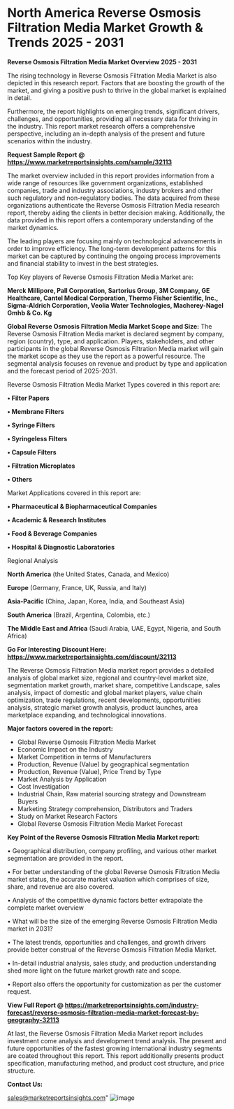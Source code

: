  # North America Reverse Osmosis Filtration Media Market Growth & Trends 2025 - 2031

<Strong> Reverse Osmosis Filtration Media Market Overview 2025 - 2031</strong>

The rising technology in Reverse Osmosis Filtration Media Market is also depicted in this research report. Factors that are boosting the growth of the market, and giving a positive push to thrive in the global market is explained in detail.

Furthermore, the report highlights on emerging trends, significant drivers, challenges, and opportunities, providing all necessary data for thriving in the industry. This report market research offers a comprehensive perspective, including an in-depth analysis of the present and future scenarios within the industry.

<strong>Request Sample Report @ <a href=https://www.marketreportsinsights.com/sample/32113>https://www.marketreportsinsights.com/sample/32113</a></strong>

The market overview included in this report provides information from a wide range of resources like government organizations, established companies, trade and industry associations, industry brokers and other such regulatory and non-regulatory bodies. The data acquired from these organizations authenticate the Reverse Osmosis Filtration Media research report, thereby aiding the clients in better decision making. Additionally, the data provided in this report offers a contemporary understanding of the market dynamics.

The leading players are focusing mainly on technological advancements in order to improve efficiency. The long-term development patterns for this market can be captured by continuing the ongoing process improvements and financial stability to invest in the best strategies.

Top Key players of Reverse Osmosis Filtration Media Market are:

<strong>Merck Millipore, Pall Corporation, Sartorius Group, 3M Company, GE Healthcare, Cantel Medical Corporation, Thermo Fisher Scientific, Inc., Sigma-Aldrich Corporation, Veolia Water Technologies, Macherey-Nagel Gmhb & Co. Kg</strong>

<strong><b>Global Reverse Osmosis Filtration Media Market Scope and Size:</b></strong>
The Reverse Osmosis Filtration Media market is declared segment by company, region (country), type, and application. Players, stakeholders, and other participants in the global Reverse Osmosis Filtration Media market will gain the market scope as they use the report as a powerful resource. The segmental analysis focuses on revenue and product by type and application and the forecast period of 2025-2031.

Reverse Osmosis Filtration Media Market Types covered in this report are:

<strong>• Filter Papers

• Membrane Filters

• Syringe Filters

• Syringeless Filters

• Capsule Filters

• Filtration Microplates

• Others</strong>

Market Applications covered in this report are:

<strong>• Pharmaceutical & Biopharmaceutical Companies

• Academic & Research Institutes

• Food & Beverage Companies

• Hospital & Diagnostic Laboratories</strong> 

Regional Analysis

<strong>North America</strong> (the United States, Canada, and Mexico)

<strong>Europe</strong> (Germany, France, UK, Russia, and Italy)

<strong>Asia-Pacific</strong> (China, Japan, Korea, India, and Southeast Asia)

<strong>South America</strong> (Brazil, Argentina, Colombia, etc.)

<strong>The Middle East and Africa</strong> (Saudi Arabia, UAE, Egypt, Nigeria, and South Africa)

<strong>Go For Interesting Discount Here: <a href=https://www.marketreportsinsights.com/discount/32113>https://www.marketreportsinsights.com/discount/32113</a></strong>

The Reverse Osmosis Filtration Media market report provides a detailed analysis of global market size, regional and country-level market size, segmentation market growth, market share, competitive Landscape, sales analysis, impact of domestic and global market players, value chain optimization, trade regulations, recent developments, opportunities analysis, strategic market growth analysis, product launches, area marketplace expanding, and technological innovations.

<strong><b>Major factors covered in the report:</b></strong>
<ul>
  <li>Global Reverse Osmosis Filtration Media Market </li>
  <li>Economic Impact on the Industry</li>
  <li>Market Competition in terms of Manufacturers</li>
  <li>Production, Revenue (Value) by geographical segmentation</li>
  <li>Production, Revenue (Value), Price Trend by Type</li>
  <li>Market Analysis by Application</li>
  <li>Cost Investigation</li>
  <li>Industrial Chain, Raw material sourcing strategy and Downstream Buyers</li>
  <li>Marketing Strategy comprehension, Distributors and Traders</li>
  <li>Study on Market Research Factors</li>
  <li>Global Reverse Osmosis Filtration Media Market Forecast</li>
</ul>

<strong><b>Key Point of the Reverse Osmosis Filtration Media Market report:</b></strong>

• Geographical distribution, company profiling, and various other market segmentation are provided in the report.

• For better understanding of the global Reverse Osmosis Filtration Media market status, the accurate market valuation which comprises of size, share, and revenue are also covered.

• Analysis of the competitive dynamic factors better extrapolate the complete market overview

• What will be the size of the emerging Reverse Osmosis Filtration Media market in 2031?

• The latest trends, opportunities and challenges, and growth drivers provide better construal of the Reverse Osmosis Filtration Media Market.

• In-detail industrial analysis, sales study, and production understanding shed more light on the future market growth rate and scope.

• Report also offers the opportunity for customization as per the customer request.

<strong><b>View Full Report @ <a href=https://marketreportsinsights.com/industry-forecast/reverse-osmosis-filtration-media-market-forecast-by-geography-32113>https://marketreportsinsights.com/industry-forecast/reverse-osmosis-filtration-media-market-forecast-by-geography-32113</a></b></strong>


At last, the Reverse Osmosis Filtration Media Market report includes investment come analysis and development trend analysis. The present and future opportunities of the fastest growing international industry segments are coated throughout this report. This report additionally presents product specification, manufacturing method, and product cost structure, and price structure.

<strong>Contact Us:</strong>

sales@marketreportsinsights.com"
![image](https://github.com/user-attachments/assets/ffa6da14-8858-4374-af66-93a2d17ce40b)
